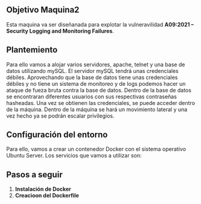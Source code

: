 ## Objetivo Maquina2
Esta maquina va ser diseñanada para explotar la vulneravilidad **A09:2021 – Security Logging and Monitoring Failures**.

## Plantemiento
Para ello vamos a alojar varios servidores, apache, telnet y una base de datos utilizando mySQL. El servidor mySQL tendrá unas credenciales débiles. Aprovechando que la base de datos tiene unas credenciales débiles y no tiene un sistema de monitoreo y de logs podemos hacer un ataque de fueza bruta contra la base de datos. Dentro de la base de datos se encontraran diferentes usuarios con sus respectivas contraseñas hasheadas. Una vez se obtienen las credenciales, se puede acceder dentro de la máquina. Dentro de la máquina se hará un movimiento lateral y una vez hecho ya se podrán escalar privilegios.

## Configuración del entorno
Para ello, vamos a crear un contenedor Docker con el sistema operativo Ubuntu Server. Los servicios que vamos a utilizar son:
 
## Pasos a seguir

1. **Instalación de Docker**
2. **Creacioon del Dockerfile**